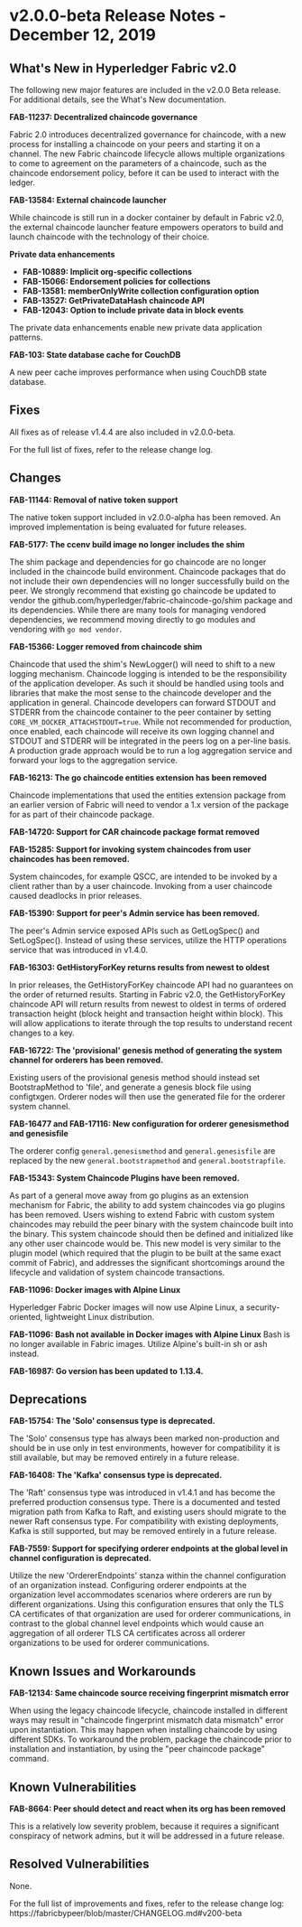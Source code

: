 v2.0.0-beta Release Notes - December 12, 2019
=============================================

What's New in Hyperledger Fabric v2.0
-------------------------------------

The following new major features are included in the v2.0.0 Beta release.
For additional details, see the What's New documentation.

**FAB-11237: Decentralized chaincode governance**

Fabric 2.0 introduces decentralized governance for chaincode, with a
new process for installing a chaincode on your peers and starting it on a
channel. The new Fabric chaincode lifecycle allows multiple organizations to
come to agreement on the parameters of a chaincode, such as the chaincode
endorsement policy, before it can be used to interact with the ledger.

**FAB-13584: External chaincode launcher**

While chaincode is still run in a docker container by default in Fabric v2.0,
the external chaincode launcher feature empowers operators to build and launch
chaincode with the technology of their choice.

**Private data enhancements**
- **FAB-10889: Implicit org-specific collections**
- **FAB-15066: Endorsement policies for collections**
- **FAB-13581: memberOnlyWrite collection configuration option**
- **FAB-13527: GetPrivateDataHash chaincode API**
- **FAB-12043: Option to include private data in block events**

The private data enhancements enable new private data application patterns.

**FAB-103: State database cache for CouchDB**

A new peer cache improves performance when using CouchDB state database.


Fixes
-----
All fixes as of release v1.4.4 are also included in v2.0.0-beta.

For the full list of fixes, refer to the release change log.


Changes
-------
**FAB-11144: Removal of native token support**

The native token support included in v2.0.0-alpha has been removed.
An improved implementation is being evaluated for future releases.

**FAB-5177: The ccenv build image no longer includes the shim**

The shim package and dependencies for go chaincode are no longer included in
the chaincode build environment. Chaincode packages that do not include their
own dependencies will no longer successfully build on the peer.  We strongly
recommend that existing go chaincode be updated to vendor the
github.com/hyperledger/fabric-chaincode-go/shim package and its dependencies.
While there are many tools for managing vendored dependencies, we recommend
moving directly to go modules and vendoring with `go mod vendor`.

**FAB-15366: Logger removed from chaincode shim**

Chaincode that used the shim's NewLogger() will need to shift to a new
logging mechanism. Chaincode logging is intended to be the responsibility
of the application developer. As such it should be handled using tools and
libraries that make the most sense to the chaincode developer and the
application in general. Chaincode developers can forward STDOUT and STDERR
from the chaincode container to the peer container by setting
`CORE_VM_DOCKER_ATTACHSTDOUT=true`. While not recommended for production,
once enabled, each chaincode will receive its own logging channel and
STDOUT and STDERR will be integrated in the peers log on a per-line basis.
A production grade approach would be to run a log aggregation service and
forward your logs to the aggregation service.

**FAB-16213: The go chaincode entities extension has been removed**

Chaincode implementations that used the entities extension package from an
earlier version of Fabric will need to vendor a 1.x version of the package
for as part of their chaincode package.

**FAB-14720: Support for CAR chaincode package format removed**

**FAB-15285: Support for invoking system chaincodes from user chaincodes
has been removed.**

System chaincodes, for example QSCC, are intended to be
invoked by a client rather than by a user chaincode. Invoking from a user
chaincode caused deadlocks in prior releases.

**FAB-15390: Support for peer's Admin service has been removed.**

The peer's Admin service exposed APIs such as GetLogSpec() and SetLogSpec().
Instead of using these services, utilize the HTTP operations service that was
introduced in v1.4.0.

**FAB-16303: GetHistoryForKey returns results from newest to oldest**

In prior releases, the GetHistoryForKey chaincode API had no
guarantees on the order of returned results.
Starting in Fabric v2.0, the GetHistoryForKey chaincode API
will return results from newest to oldest in terms of ordered transaction
height (block height and transaction height within block).
This will allow applications to iterate through the top results
to understand recent changes to a key.

**FAB-16722: The 'provisional' genesis method of generating the system channel
for orderers has been removed.**

Existing users of the provisional genesis method
should instead set BootstrapMethod to 'file', and generate a genesis block file
using configtxgen. Orderer nodes will then use the generated file for the
orderer system channel.

**FAB-16477 and FAB-17116: New configuration for orderer genesismethod and genesisfile**

The orderer config `general.genesismethod` and `general.genesisfile` are replaced
by the new `general.bootstrapmethod` and `general.bootstrapfile`.

**FAB-15343: System Chaincode Plugins have been removed.**

As part of a general
move away from go plugins as an extension mechanism for Fabric, the ability to
add system chaincodes via go plugins has been removed.  Users wishing to extend
Fabric with custom system chaincodes may rebuild the peer binary with the
system chaincode built into the binary.  This system chaincode should then be
defined and initialized like any other user chaincode would be.  This new model
is very similar to the plugin model (which required that the plugin to be built
at the same exact commit of Fabric), and addresses the significant shortcomings
around the lifecycle and validation of system chaincode transactions.

**FAB-11096: Docker images with Alpine Linux**

Hyperledger Fabric Docker images will now use Alpine Linux,
a security-oriented, lightweight Linux distribution.

**FAB-11096: Bash not available in Docker images with Alpine Linux**
Bash is no longer available in Fabric images. Utilize Alpine's built-in
sh or ash instead.

**FAB-16987: Go version has been updated to 1.13.4.**


Deprecations
------------

**FAB-15754: The 'Solo' consensus type is deprecated.**

The 'Solo' consensus type has always been marked non-production and should be in
use only in test environments, however for compatibility it is still available,
but may be removed entirely in a future release.

**FAB-16408: The 'Kafka' consensus type is deprecated.**

The 'Raft' consensus type was introduced in v1.4.1 and has become the preferred
production consensus type.  There is a documented and tested migration path from
Kafka to Raft, and existing users should migrate to the newer Raft consensus type.
For compatibility with existing deployments, Kafka is still supported,
but may be removed entirely in a future release.

**FAB-7559: Support for specifying orderer endpoints at the global level
in channel configuration is deprecated.**

Utilize the new 'OrdererEndpoints' stanza within the channel configuration of an organization instead.
Configuring orderer endpoints at the organization level accommodates
scenarios where orderers are run by different organizations. Using
this configuration ensures that only the TLS CA certificates of that organization
are used for orderer communications, in contrast to the global channel level endpoints which
would cause an aggregation of all orderer TLS CA certificates across
all orderer organizations to be used for orderer communications.

Known Issues and Workarounds
----------------------------
**FAB-12134: Same chaincode source receiving fingerprint mismatch error**

When using the legacy chaincode lifecycle, chaincode installed in different
ways may result in "chaincode fingerprint mismatch data mismatch" error
upon instantiation.  This may happen when installing chaincode by using
different SDKs. To workaround the problem, package the chaincode prior to
installation and instantiation, by using the "peer chaincode package" command.


Known Vulnerabilities
---------------------
**FAB-8664: Peer should detect and react when its org has been removed**

This is a relatively low severity problem, because it requires a significant
conspiracy of network admins, but it will be addressed in a future release.


Resolved Vulnerabilities
------------------------
None.

For the full list of improvements and fixes, refer to the release change log:
https://fabricbypeer/blob/master/CHANGELOG.md#v200-beta
